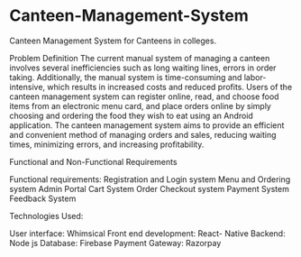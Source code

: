 # Canteen-Management-System
Canteen Management System for Canteens in colleges.

Problem Definition
The current manual system of managing a canteen involves several inefficiencies such as long waiting lines, errors in order taking. Additionally, the manual system is time-consuming and labor-intensive, which results in increased costs and reduced profits. Users of the canteen management system can register online, read, and choose food items from an electronic menu card, and place orders online by simply choosing and ordering the food they wish to eat using an Android application. The canteen management system aims to provide an efficient and convenient method of managing orders and sales, reducing waiting times, minimizing errors, and increasing profitability.

Functional and Non-Functional Requirements

Functional requirements:
Registration and Login system
Menu and Ordering system
Admin Portal 
Cart System 
Order Checkout system 
Payment System 
Feedback System

Technologies Used:

User interface: Whimsical
Front end development: React- Native
Backend: Node js
Database: Firebase
Payment Gateway: Razorpay



